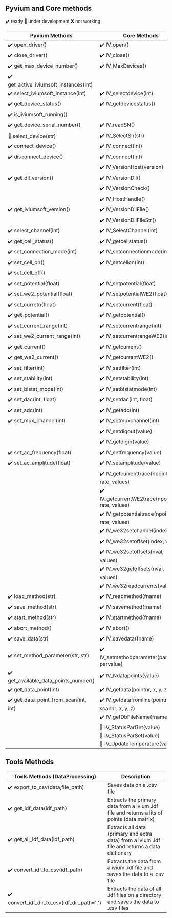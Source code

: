 ## Pyvium and Core methods

:heavy_check_mark: ready
:small_orange_diamond: under development
:x: not working

| Pyvium Methods                                         | Core Methods                                                    |
| ------------------------------------------------------ | --------------------------------------------------------------- |
| :heavy_check_mark: open_driver()                       | :heavy_check_mark: IV_open()                                    |
| :heavy_check_mark: close_driver()                      | :heavy_check_mark: IV_close()                                   |
| :heavy_check_mark: get_max_device_number()             | :heavy_check_mark: IV_MaxDevices()                              |
| :heavy_check_mark: get_active_iviumsoft_instances(int) |                                                                 |
| :heavy_check_mark: select_iviumsoft_instance(int)      | :heavy_check_mark: IV_selectdevice(int)                         |
| :heavy_check_mark: get_device_status()                 | :heavy_check_mark: IV_getdevicestatus()                         |
| :heavy_check_mark: is_iviumsoft_running()              |                                                                 |
| :heavy_check_mark: get_device_serial_number()          | :heavy_check_mark: IV_readSN()                                  |
| :small_orange_diamond: select_device(str)              | :heavy_check_mark: IV_SelectSn(str)                             |
| :heavy_check_mark: connect_device()                    | :heavy_check_mark: IV_connect(int)                              |
| :heavy_check_mark: disconnect_device()                 | :heavy_check_mark: IV_connect(int)                              |
|                                                        | :heavy_check_mark: IV_VersionHost(version)                      |
| :heavy_check_mark: get_dll_version()                   | :heavy_check_mark: IV_VersionDll()                              |
|                                                        | :heavy_check_mark: IV_VersionCheck()                            |
|                                                        | :heavy_check_mark: IV_HostHandle()                              |
| :heavy_check_mark: get_iviumsoft_version()             | :heavy_check_mark: IV_VersionDllFile()                          |
|                                                        | :heavy_check_mark: IV_VersionDllFileStr()                       |
| :heavy_check_mark: select_channel(int)                 | :heavy_check_mark: IV_SelectChannel(int)                        |
| :heavy_check_mark: get_cell_status()                   | :heavy_check_mark: IV_getcellstatus()                           |
| :heavy_check_mark: set_connection_mode(int)            | :heavy_check_mark: IV_setconnectionmode(int)                    |
| :heavy_check_mark: set_cell_on()                       | :heavy_check_mark: IV_setcellon(int)                            |
| :heavy_check_mark: set_cell_off()                      |                                                                 |
| :heavy_check_mark: set_potential(float)                | :heavy_check_mark: IV_setpotential(float)                       |
| :heavy_check_mark: set_we2_potential(float)            | :heavy_check_mark: IV_setpotentialWE2(float)                    |
| :heavy_check_mark: set_curretn(float)                  | :heavy_check_mark: IV_setcurrent(float)                         |
| :heavy_check_mark: get_potential()                     | :heavy_check_mark: IV_getpotential()                            |
| :heavy_check_mark: set_current_range(int)              | :heavy_check_mark: IV_setcurrentrange(int)                      |
| :heavy_check_mark: set_we2_current_range(int)          | :heavy_check_mark: IV_setcurrentrangeWE2(int)                   |
| :heavy_check_mark: get_current()                       | :heavy_check_mark: IV_getcurrent()                              |
| :heavy_check_mark: get_we2_current()                   | :heavy_check_mark: IV_getcurrentWE2()                           |
| :heavy_check_mark: set_filter(int)                     | :heavy_check_mark: IV_setfilter(int)                            |
| :heavy_check_mark: set_stability(int)                  | :heavy_check_mark: IV_setstability(int)                         |
| :heavy_check_mark: set_bistat_mode(int)                | :heavy_check_mark: IV_setbistatmode(int)                        |
| :heavy_check_mark: set_dac(int, float)                 | :heavy_check_mark: IV_setdac(int, float)                        |
| :heavy_check_mark: set_adc(int)                        | :heavy_check_mark: IV_getadc(int)                               |
| :heavy_check_mark: set_mux_channel(int)                | :heavy_check_mark: IV_setmuxchannel(int)                        |
|                                                        | :heavy_check_mark: IV_setdigout(value)                          |
|                                                        | :heavy_check_mark: IV_getdigin(value)                           |
| :heavy_check_mark: set_ac_frequency(float)             | :heavy_check_mark: IV_setfrequency(value)                       |
| :heavy_check_mark: set_ac_amplitude(float)             | :heavy_check_mark: IV_setamplitude(value)                       |
|                                                        | :heavy_check_mark: IV_getcurrenttrace(npoints, rate, values)    |
|                                                        | :heavy_check_mark: IV_getcurrentWE2trace(npoints, rate, values) |
|                                                        | :heavy_check_mark: IV_getpotentialtrace(npoints, rate, values)  |
|                                                        | :heavy_check_mark: IV_we32setchannel(index)                     |
|                                                        | :heavy_check_mark: IV_we32setoffset(index, value)               |
|                                                        | :heavy_check_mark: IV_we32setoffsets(nval, values)              |
|                                                        | :heavy_check_mark: IV_we32getoffsets(nval, values)              |
|                                                        | :heavy_check_mark: IV_we32readcurrents(values)                  |
| :heavy_check_mark: load_method(str)                    | :heavy_check_mark: IV_readmethod(fname)                         |
| :heavy_check_mark: save_method(str)                    | :heavy_check_mark: IV_savemethod(fname)                         |
| :heavy_check_mark: start_method(str)                   | :heavy_check_mark: IV_startmethod(fname)                        |
| :heavy_check_mark: abort_method()                      | :heavy_check_mark: IV_abort()                                   |
| :heavy_check_mark: save_data(str)                      | :heavy_check_mark: IV_savedata(fname)                           |
| :heavy_check_mark: set_method_parameter(str, str)      | :heavy_check_mark: IV_setmethodparameter(parname, parvalue)     |
| :heavy_check_mark: get_available_data_points_number()  | :heavy_check_mark: IV_Ndatapoints(value)                        |
| :heavy_check_mark: get_data_point(int)                 | :heavy_check_mark: IV_getdata(pointnr, x, y, z)                 |
| :heavy_check_mark: get_data_point_from_scan(int, int)  | :heavy_check_mark: IV_getdatafromline(pointnr, scannr, x, y, z) |
|                                                        | :heavy_check_mark: IV_getDbFileName(fname)                      |
|                                                        | :small_orange_diamond: IV_StatusParGet(value)                   |
|                                                        | :small_orange_diamond: IV_StatusParSet(value)                   |
|                                                        | :small_orange_diamond: IV_UpdateTemperature(value)              |

## Tools Methods
| Tools Methods (DataProcessing)                   | Description                                                     |
| ------------------------------------------------ | --------------------------------------------------------------- |
| :heavy_check_mark: export_to_csv(data,file_path) |Saves data on a .csv file                                            |
| :heavy_check_mark: get_idf_data(idf_path)        |Extracts the primary data from a ivium .idf file and returns a lits of points (data matrix) |
| :heavy_check_mark: get_all_idf_data(idf_path)    |Extracts all data (primary and extra data) from a ivium .idf file and returns a data dictionary |
| :heavy_check_mark: convert_idf_to_csv(idf_path)  |Extracts the data from a ivium .idf file and saves the data to a .csv file |
| :heavy_check_mark: convert_idf_dir_to_csv(idf_dir_path='.')  |Extracts the data of all .idf files on a directory and saves the data to .csv files |